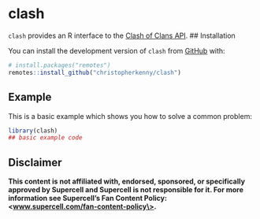
<!-- README.md is generated from README.Rmd. Please edit that file -->

# clash

<!-- badges: start -->
<!-- badges: end -->

`clash` provides an R interface to the [Clash of Clans
API](https://developer.clashofclans.com/#/). \## Installation

You can install the development version of `clash` from
[GitHub](https://github.com/) with:

``` r
# install.packages("remotes")
remotes::install_github("christopherkenny/clash")
```

## Example

This is a basic example which shows you how to solve a common problem:

``` r
library(clash)
## basic example code
```

## Disclaimer

**This content is not affiliated with, endorsed, sponsored, or
specifically approved by Supercell and Supercell is not responsible for
it. For more information see Supercell’s Fan Content Policy:
\<www.supercell.com/fan-content-policy\>.**
